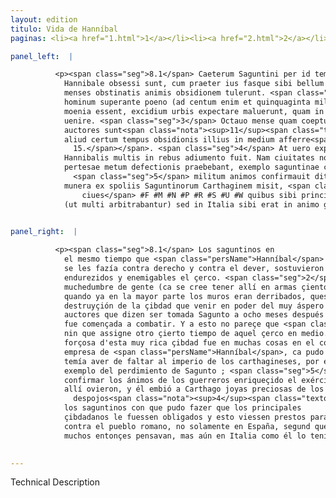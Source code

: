 ```yaml
---
layout: edition
titulo: Vida de Hanníbal
paginas: <li><a href="1.html">1</a></li><li><a href="2.html">2</a></li><li><a href="3.html">3</a></li><li><a href="4.html">4</a></li><li><a href="5.html">5</a></li><li><a href="6.html">6</a></li><li><a href="7.html">7</a></li><li><a href="8.html">8</a></li><li><a href="9.html">9</a></li><li><a href="10.html">10</a></li><li><a href="11.html">11</a></li><li><a href="12.html">12</a></li><li><a href="13.html">13</a></li><li><a href="14.html">14</a></li><li><a href="15.html">15</a></li><li><a href="16.html">16</a></li><li><a href="17.html">17</a></li><li><a href="18.html">18</a></li><li><a href="19.html">19</a></li><li><a href="20.html">20</a></li><li><a href="21.html">21</a></li><li><a href="22.html">22</a></li><li><a href="23.html">23</a></li><li><a href="24.html">24</a></li><li><a href="25.html">25</a></li><li><a href="26.html">26</a></li><li><a href="27.html">27</a></li><li><a href="28.html">28</a></li><li><a href="29.html">29</a></li><li><a href="30.html">30</a></li><li><a href="31.html">31</a></li><li><a href="32.html">32</a></li><li><a href="33.html">33</a></li><li><a href="34.html">34</a></li><li><a href="35.html">35</a></li><li><a href="36.html">36</a></li><li><a href="37.html">37</a></li><li><a href="38.html">38</a></li><li><a href="39.html">39</a></li><li><a href="40.html">40</a></li><li><a href="41.html">41</a></li><li><a href="42.html">42</a></li><li><a href="43.html">43</a></li><li><a href="44.html">44</a></li><li><a href="45.html">45</a></li><li><a href="46.html">46</a></li><li><a href="47.html">47</a></li><li><a href="48.html">48</a></li><li><a href="49.html">49</a></li><li><a href="50.html">50</a></li><li><a href="51.html">51</a></li><li><a href="52.html">52</a></li><li><a href="53.html">53</a></li><li><a href="54.html">54</a></li><li><a href="55.html">55</a></li><li><a href="56.html">56</a></li><li><a href="57.html">57</a></li><li><a href="58.html">58</a></li><li><a href="59.html">59</a></li><li><a href="60.html">60</a></li><li><a href="61.html">61</a></li><li><a href="62.html">62</a></li><li><a href="63.html">63</a></li><li><a href="64.html">64</a></li><li><a href="65.html">65</a></li><li><a href="66.html">66</a></li><li><a href="67.html">67</a></li><li><a href="68.html">68</a></li><li><a href="69.html">69</a></li><li><a href="70.html">70</a></li><li><a href="71.html">71</a></li><li><a href="72.html">72</a></li><li><a href="73.html">73</a></li><li><a href="74.html">74</a></li><li><a href="75.html">75</a></li><li><a href="76.html">76</a></li><li><a href="77.html">77</a></li><li><a href="78.html">78</a></li><li><a href="79.html">79</a></li><li><a href="80.html">80</a></li><li><a href="81.html">81</a></li><li><a href="82.html">82</a></li><li><a href="83.html">83</a></li><li><a href="84.html">84</a></li><li><a href="85.html">85</a></li><li><a href="86.html">86</a></li><li><a href="87.html">87</a></li><li><a href="88.html">88</a></li><li><a href="89.html">89</a></li><li><a href="90.html">90</a></li><li><a href="91.html">91</a></li><li><a href="92.html">92</a></li><li><a href="93.html">93</a></li><li><a href="94.html">94</a></li><li><a href="95.html">95</a></li><li><a href="96.html">96</a></li>

panel_left:  |

          <p><span class="seg">8.1</span> Caeterum Saguntini per id tempus quo ab
            Hannibale obsessi sunt, cum praeter ius fasque sibi bellum inferri uiderent, plures
            menses obstinatis animis obsidionem tulerunt. <span class="seg">2</span> Ad extremum multitudine
            hominum superante poeno (ad centum enim et quinquaginta milia <span class="tooltip">habuisse in armis<span class="tooltiptext">in armis habuisse #F #W </span></span> creditur)<span class="nota"><sup>10</sup><span class="texto_nota">Livio XXI, 8, 3.</span></span> cum iam magna ex parte diruta
            moenia essent, excidium urbis expectare maluerunt, quam in acerbissimi hostis potestatem
            uenire. <span class="seg">3</span> Octauo mense quam coeptum oppugnari, captum Saguntum quidam
            auctores sunt<span class="nota"><sup>11</sup><span class="texto_nota">Livio III, 4.</span></span>, quibus nec Liuius assentiri uidetur nec
            aliud certum tempus obsidionis illius in medium afferre<span class="nota"><sup>12</sup><span class="texto_nota">Livio XXI,
              15.</span></span>. <span class="seg">4</span> At uero expugnatio huius opulentissimae urbis coeptis
            Hannibalis multis in rebus adiumento fuit. Nam ciuitates nonnullas quae punici imperii
            pertesae metum defectionis praebebant, exemplo saguntinae cladis in fide retinuit,
              <span class="seg">5</span> militum animos confirmauit ditato exercitu ingenti praeda, preciosa
            munera ex spoliis Saguntinorum Carthaginem misit, <span class="tooltip">quibus sibi primarios obligauit ciues<span class="tooltiptext"><span class="om"><i>om. </i>quibus sibi primarios obligauit
                ciues</span> #F #M #N #P #R #S #U #W quibus sibi principes obligauit ciues #E </span></span> paratioresque reddidit ad futurum bellum, quod cum populo Romano non in Hispania
            (ut multi arbitrabantur) sed in Italia sibi erat in animo gerere.</p>
        

panel_right:  |

          <p><span class="seg">8.1</span> Los saguntinos en
            el mesmo tiempo que <span class="persName">Hanníbal</span> les puso çerco, viendo que la guerra
            se les fazía contra derecho y contra el dever, sostuvieron muchos meses con ánimos
            endurezidos y enemigables el çerco. <span class="seg">2</span> A la postre, sobrepujando el enemigo en
            muchedumbre de gente (ca se cree tener allí en armas çiento y çinquenta mill ombres),
            quando ya en la mayor parte los muros eran derribados, quesieron más atender la
            destruyçión de la çibdad que venir en poder del muy áspero enemigo. <span class="seg">3</span> Hay
            auctores que dizen ser tomada Sagunto a ocho meses después que
            fue començada a combatir. Y a esto no pareçe que <span class="persName">Livio</span> consienta,
            nin que assigne otro çierto tiempo de aquel çerco en medio. <span class="seg">4</span> Pero la toma
            forçosa d'esta muy rica çibdad fue en muchas cosas en el comienço grande ayuda a la
            empresa de <span class="persName">Hanníbal</span>, ca pudo retener en fe algunas çibdades que él
            temía aver de faltar al imperio de los carthagineses, por el
            exemplo del perdimiento de Sagunto ; <span class="seg">5</span> Y pudo
            confirmar los ánimos de los guerreros enriqueçido el exército con muy grande robo que
            allí ovieron, y él embió a Carthago joyas preciosas de los
              despojos<span class="nota"><sup>4</sup><span class="texto_nota">joyas: traducción del lat. munera.</span></span> de
            los saguntinos con que pudo fazer que los principales
            çibdadanos le fuessen obligados y esto viessen prestos para la guerra que entendía fazer
            contra el pueblo romano, no solamente en España, segund que
            muchos entonçes pensavan, mas aún en Italia como él lo tenía en voluntad.</p>
        

---
```


Technical Description 